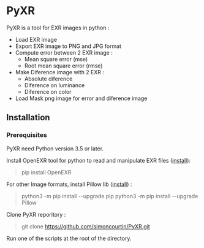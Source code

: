 # PyXR

PyXR is a tool for EXR images in python :
- Load EXR image
- Export EXR image to PNG and JPG format
- Compute error between 2 EXR image :
  - Mean square error (mse)
  - Root mean square error (rmse)
- Make Diference image with 2 EXR :
  - Absolute diference
  - Diference on luminance
  - Diference on color
- Load Mask png image for error and diference image


## Installation 

### Prerequisites

PyXR need Python version 3.5 or later.

Install OpenEXR tool for python to read and manipulate EXR files ([install](https://pypi.org/project/OpenEXR/)):

> pip install OpenEXR

For other Image formats, install Pillow lib ([install](https://pillow.readthedocs.io/en/stable/installation.html)) :

> python3 -m pip install --upgrade pip
> python3 -m pip install --upgrade Pillow

Clone PyXR reporitory :

> git clone https://github.com/simoncourtin/PyXR.git

Run one of the scripts at the root of the directory.